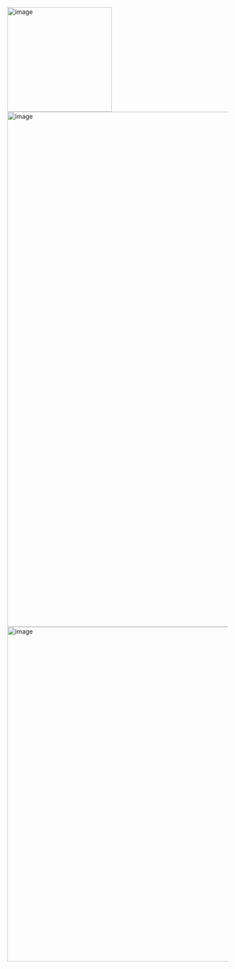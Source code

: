 <img width="239" alt="image" src="https://github.com/sachnaror/Retailer_api/assets/9551754/e51857b1-9a7e-4fd4-b981-68345fb498ec">


<img width="1177" alt="image" src="https://github.com/sachnaror/Retailer_api/assets/9551754/1563551b-9ab5-4f0d-817d-ee2c1318c8c1">


<img width="765" alt="image" src="https://github.com/sachnaror/Retailer_api/assets/9551754/e07263a5-469d-4bca-9b9e-902661e99a41">
